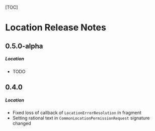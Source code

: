 [TOC]
# Location Release Notes
## 0.5.0-alpha
##### Location
* TODO
## 0.4.0
##### Location
* Fixed loss of callback of `LocationErrorResolution` in fragment
* Setting rational text in `CommonLocationPermissionRequest` signature changed 